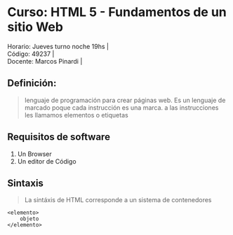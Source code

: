 # Curso: HTML 5 - Fundamentos de un sitio Web

Horario: Jueves turno noche 19hs |      
Código: 49237 |   
Docente: Marcos Pinardi |    

## Definición: 

>lenguaje de programación para crear páginas web. 
>Es un lenguaje de marcado poque cada instrucción es una marca.
> a las instrucciones les llamamos elementos o etiquetas 

## Requisitos de software

  1. Un Browser   
  2. Un editor de Código  

## Sintaxis

>La sintáxis de HTML corresponde a un sistema de contenedores	


    <elemento>    
    	objeto
    </elemento>   


